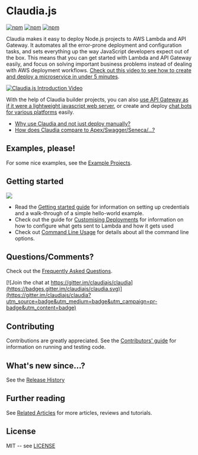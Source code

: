 # Claudia.js

[![npm](https://img.shields.io/npm/v/claudia.svg?maxAge=2592000?style=plastic)](https://www.npmjs.com/package/claudia)
[![npm](https://img.shields.io/npm/dm/claudia.svg?maxAge=2592000?style=plastic)](https://www.npmjs.com/package/claudia)
[![npm](https://img.shields.io/npm/l/claudia.svg?maxAge=2592000?style=plastic)](https://github.com/claudiajs/claudia/blob/master/LICENSE)

Claudia makes it easy to deploy Node.js projects to AWS Lambda and API Gateway. It automates all the error-prone deployment and configuration tasks, and sets everything up the way JavaScript developers expect out of the box. This means that you can get started with Lambda and API Gateway easily, and focus on solving important business problems instead of dealing with AWS deployment workflows. [Check out this video to see how to create and deploy a microservice in under 5 minutes](https://vimeo.com/156232471).

[![Claudia.js Introduction Video](https://claudiajs.com/assets/claudia-intro-video.png)](https://vimeo.com/156232471)

With the help of Claudia builder projects, you can also [use API Gateway as if it were a lightweight javascript web server](https://github.com/claudiajs/claudia-api-builder), or create and deploy [chat bots for various platforms](https://github.com/claudiajs/claudia-bot-builder) easily. 

* [Why use Claudia and not just deploy manually?](https://github.com/claudiajs/claudia/blob/master/FAQ.md#why-use-claudia-and-not-just-deploy-manually)
* [How does Claudia compare to Apex/Swagger/Seneca/...?](https://github.com/claudiajs/claudia/blob/master/FAQ.md#how-does-it-compare-to-)

## Examples, please!

For some nice examples, see the [Example Projects](https://github.com/claudiajs/example-projects).

## Getting started

[![](https://nodei.co/npm/claudia.svg?downloads=true&downloadRank=true&stars=true)](https://www.npmjs.com/package/claudia)

* Read the [Getting started guide](https://claudiajs.com/tutorials/hello-world-lambda.html) for information on setting up credentials and a walk-through of a simple hello-world example. 
* Check out the guide for [Customising Deployments](customising_deployments.md) for information on how to configure what gets sent to Lambda and how it gets used
* Check out [Command Line Usage](docs) for details about all the command line options.

## Questions/Comments?

Check out the [Frequently Asked Questions](FAQ.md). 

[![Join the chat at https://gitter.im/claudiajs/claudia](https://badges.gitter.im/claudiajs/claudia.svg)](https://gitter.im/claudiajs/claudia?utm_source=badge&utm_medium=badge&utm_campaign=pr-badge&utm_content=badge)

## Contributing

Contributions are greatly appreciated. See the [Contributors' guide](contributing.md) for information on running and testing code.

## What's new since...?

See the [Release History](RELEASES.md)

## Further reading

See [Related Articles](FURTHER_READING.md) for more articles, reviews and tutorials.

## License

MIT -- see [LICENSE](LICENSE)
